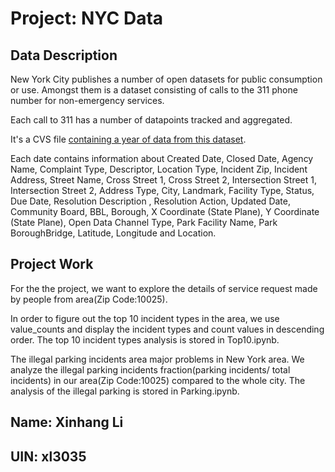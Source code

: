 # Project: NYC Data

## Data Description
New York City publishes a number of open datasets for public consumption or use. Amongst them is a dataset consisting of calls to the 311 phone number for non-emergency services. 

Each call to 311 has a number of datapoints tracked and aggregated. 

It's a CVS file [containing a year of data from this dataset](https://drive.google.com/drive/folders/1BRd8_RSST69UaZRBeD_dtXGw9fuKoBZE?usp=sharing). 

Each date contains information about Created Date, Closed Date, Agency Name, Complaint Type, Descriptor, Location Type, Incident Zip, Incident Address, Street Name, Cross Street 1, Cross Street 2, Intersection Street 1, Intersection Street 2, Address Type, City, Landmark, Facility Type, Status, Due Date, Resolution Description , Resolution Action, Updated Date, Community Board, BBL, Borough, X Coordinate (State Plane), Y Coordinate (State Plane), Open Data Channel Type, Park Facility Name, Park BoroughBridge, Latitude, Longitude and Location.  


## Project Work
For the the project, we want to explore the details of service request made by people from area(Zip Code:10025). 

In order to figure out the top 10 incident types in the area, we use value_counts and display the incident types and count values in descending order. The top 10 incident types analysis is stored in Top10.ipynb. 

The illegal parking incidents area major problems in New York area. We analyze the illegal parking incidents fraction(parking incidents/ total incidents) in our area(Zip Code:10025) compared to the whole city. The analysis of the illegal parking is stored in Parking.ipynb.




## Name: Xinhang Li
## UIN: xl3035
